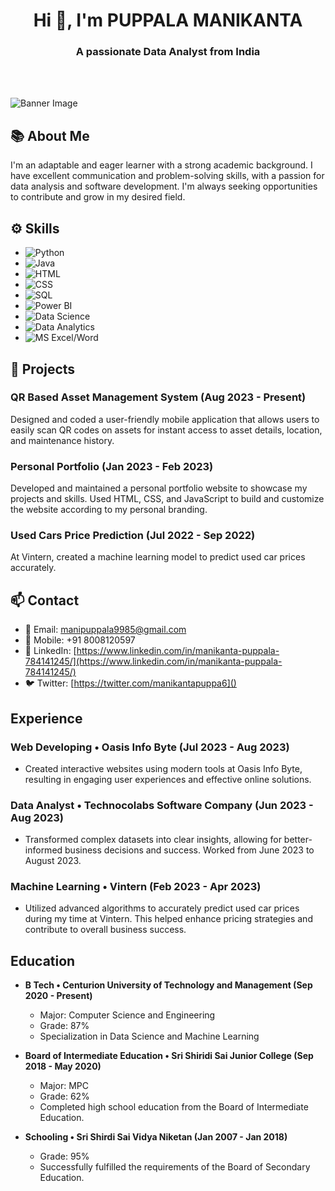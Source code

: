 <h1 align="center">Hi 👋, I'm PUPPALA MANIKANTA</h1>
<h3 align="center">A passionate Data Analyst from India</h3><br><br>



![Banner Image](https://res.cloudinary.com/practicaldev/image/fetch/s--enVmT-G4--/c_imagga_scale,f_auto,fl_progressive,h_420,q_auto,w_1000/https://dev-to-uploads.s3.amazonaws.com/uploads/articles/7j8s2h4erdejm82dyyn7.png)

## 📚 About Me

I'm an adaptable and eager learner with a strong academic background. I have excellent communication and problem-solving skills, with a passion for data analysis and software development. I'm always seeking opportunities to contribute and grow in my desired field.

## ⚙️ Skills

- ![Python](https://img.shields.io/badge/Python-★★★-blue)
- ![Java](https://img.shields.io/badge/Java-★★☆-green)
- ![HTML](https://img.shields.io/badge/HTML-★★★-orange)
- ![CSS](https://img.shields.io/badge/CSS-★★☆-purple)
- ![SQL](https://img.shields.io/badge/SQL-★★★-blueviolet)
- ![Power BI](https://img.shields.io/badge/Power%20BI-★★☆-yellow)
- ![Data Science](https://img.shields.io/badge/Data%20Science-★★★-green)
- ![Data Analytics](https://img.shields.io/badge/Data%20Analytics-★★★-red)
- ![MS Excel/Word](https://img.shields.io/badge/MS%20Excel%2FWord-★★★-blue)

## 🌟 Projects

### QR Based Asset Management System (Aug 2023 - Present)
Designed and coded a user-friendly mobile application that allows users to easily scan QR codes on assets for instant access to asset details, location, and maintenance history.

### Personal Portfolio (Jan 2023 - Feb 2023)
Developed and maintained a personal portfolio website to showcase my projects and skills. Used HTML, CSS, and JavaScript to build and customize the website according to my personal branding.

### Used Cars Price Prediction (Jul 2022 - Sep 2022)
At Vintern, created a machine learning model to predict used car prices accurately.

## 📫 Contact

- 📧 Email: [manipuppala9985@gmail.com](manipuppala9985@gmail.com)
- 📱 Mobile: +91 8008120597
- 💼 LinkedIn: [https://www.linkedin.com/in/manikanta-puppala-784141245/](https://www.linkedin.com/in/manikanta-puppala-784141245/)
- 🐦 Twitter: [https://twitter.com/manikantapuppa6]()



## Experience

### Web Developing • Oasis Info Byte (Jul 2023 - Aug 2023)

- Created interactive websites using modern tools at Oasis Info Byte, resulting in engaging user experiences and effective online solutions.

### Data Analyst • Technocolabs Software Company (Jun 2023 - Aug 2023)

- Transformed complex datasets into clear insights, allowing for better-informed business decisions and success. Worked from June 2023 to August 2023.

### Machine Learning • Vintern (Feb 2023 - Apr 2023)

- Utilized advanced algorithms to accurately predict used car prices during my time at Vintern. This helped enhance pricing strategies and contribute to overall business success.

## Education

- **B Tech • Centurion University of Technology and Management (Sep 2020 - Present)**
  - Major: Computer Science and Engineering
  - Grade: 87%
  - Specialization in Data Science and Machine Learning

- **Board of Intermediate Education • Sri Shiridi Sai Junior College (Sep 2018 - May 2020)**
  - Major: MPC
  - Grade: 62%
  - Completed high school education from the Board of Intermediate Education.

- **Schooling • Sri Shirdi Sai Vidya Niketan (Jan 2007 - Jan 2018)**
  - Grade: 95%
  - Successfully fulfilled the requirements of the Board of Secondary Education.
